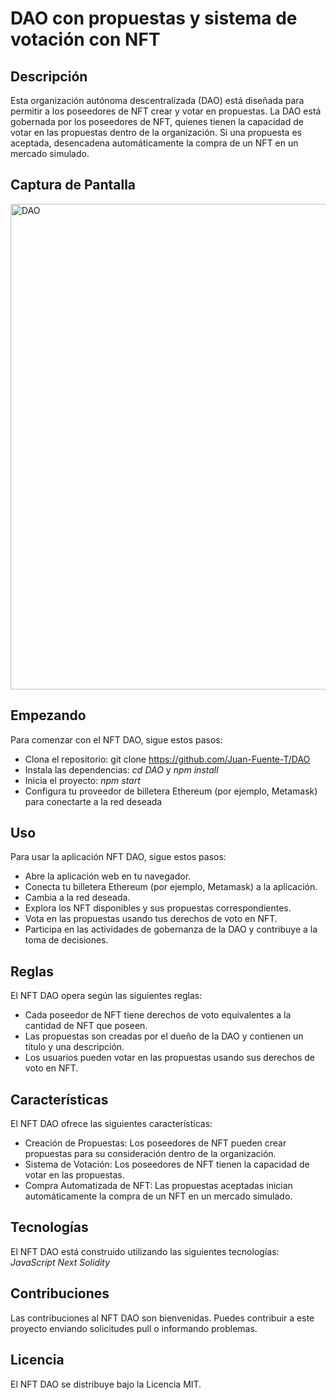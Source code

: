 # DAO con propuestas y sistema de votación con NFT 

## Descripción
Esta organización autónoma descentralizada (DAO) está diseñada para permitir a los poseedores de NFT crear y votar en propuestas. La DAO está gobernada por los poseedores de NFT, quienes tienen la capacidad de votar en las propuestas dentro de la organización. Si una propuesta es aceptada, desencadena automáticamente la compra de un NFT en un mercado simulado.

## Captura de Pantalla
<img width="777" alt="DAO" src="https://github.com/Juan-Fuente-T/DAO/assets/127140423/d684e0cb-4c3f-4317-a6ce-80a1269d8f8a">


## Empezando
Para comenzar con el NFT DAO, sigue estos pasos:
- Clona el repositorio: git clone https://github.com/Juan-Fuente-T/DAO
- Instala las dependencias: *cd DAO* y *npm install*
- Inicia el proyecto: *npm start*
- Configura tu proveedor de billetera Ethereum (por ejemplo, Metamask) para conectarte a la red deseada
  
## Uso
Para usar la aplicación NFT DAO, sigue estos pasos:
- Abre la aplicación web en tu navegador.
- Conecta tu billetera Ethereum (por ejemplo, Metamask) a la aplicación.
- Cambia a la red deseada.
- Explora los NFT disponibles y sus propuestas correspondientes.
- Vota en las propuestas usando tus derechos de voto en NFT.
- Participa en las actividades de gobernanza de la DAO y contribuye a la toma de decisiones.

## Reglas
El NFT DAO opera según las siguientes reglas:
- Cada poseedor de NFT tiene derechos de voto equivalentes a la cantidad de NFT que poseen.
- Las propuestas son creadas por el dueño de la DAO y contienen un título y una descripción.
- Los usuarios pueden votar en las propuestas usando sus derechos de voto en NFT.

## Características
El NFT DAO ofrece las siguientes características:
- Creación de Propuestas: Los poseedores de NFT pueden crear propuestas para su consideración dentro de la organización.
- Sistema de Votación: Los poseedores de NFT tienen la capacidad de votar en las propuestas.
- Compra Automatizada de NFT: Las propuestas aceptadas inician automáticamente la compra de un NFT en un mercado simulado.

## Tecnologías
El NFT DAO está construido utilizando las siguientes tecnologías:
*JavaScript*
*Next*
*Solidity*

## Contribuciones
Las contribuciones al NFT DAO son bienvenidas. Puedes contribuir a este proyecto enviando solicitudes pull o informando problemas.

## Licencia
El NFT DAO se distribuye bajo la Licencia MIT.
